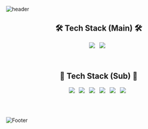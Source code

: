 ![header](https://capsule-render.vercel.app/api?type=Waving&color=088aec&height=150&section=header&text=RaccoonCoder7&fontSize=30&animation=fadeIn&fontAlignY=30)

<h2 align="center"><b>🛠 Tech Stack (Main) 🛠</b></h2>
<p align="center">
<img src="https://img.shields.io/badge/Unity-000000?style=flat-square&logo=Unity&logoColor=white"/> &nbsp
<img src="https://img.shields.io/badge/csharp-512BD4?style=flat-square&logo=csharp&logoColor=white"/> &nbsp
</p>

<br/>

<h2 align="center"><b>📝 Tech Stack (Sub) 📝</b></h2>
<p align="center">
<img src="https://img.shields.io/badge/Java-007396?style=flat&logo=OpenJDK&logoColor=white"/> &nbsp
<img src="https://img.shields.io/badge/spring-6DB33F?style=flat&logo=spring&logoColor=white"/> &nbsp
<img src="https://img.shields.io/badge/javascript-F7DF1E?style=flat&logo=javascript&logoColor=white"/> &nbsp
<img src="https://img.shields.io/badge/typescript-3178C6?style=flat&logo=typescript&logoColor=white"/> &nbsp
<img src="https://img.shields.io/badge/oracle-F80000?style=flat&logo=oracle&logoColor=white"/> &nbsp
<img src="https://img.shields.io/badge/mysql-4479A1?style=flat&logo=mysql&logoColor=white"/> &nbsp
</p>

<br/>
<br/>

![Footer](https://capsule-render.vercel.app/api?type=Waving&color=088aec&height=100&section=footer)
